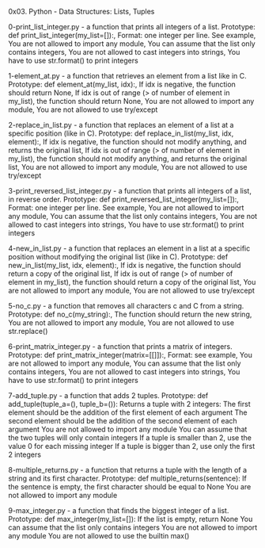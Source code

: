 0x03. Python - Data Structures: Lists, Tuples

0-print_list_integer.py - a function that prints all integers of a list.
	Prototype: def print_list_integer(my_list=[]):, Format: one integer per line. See example,
	You are not allowed to import any module, You can assume that the list only contains integers,
	You are not allowed to cast integers into strings, You have to use str.format() to print integers

1-element_at.py - a function that retrieves an element from a list like in C.
	Prototype: def element_at(my_list, idx):, If idx is negative, the function should return None, 
	If idx is out of range (> of number of element in my_list), the function should return None,
	You are not allowed to import any module, You are not allowed to use try/except

2-replace_in_list.py - a function that replaces an element of a list at a specific position (like in C).
	Prototype: def replace_in_list(my_list, idx, element):, If idx is negative, 
	the function should not modify anything, and returns the original list, 
	If idx is out of range (> of number of element in my_list),
	the function should not modify anything, and returns the original list, 
	You are not allowed to import any module, You are not allowed to use try/except

3-print_reversed_list_integer.py - a function that prints all integers of a list, in reverse order.
	Prototype: def print_reversed_list_integer(my_list=[]):, Format: one integer per line. See example,
	You are not allowed to import any module, You can assume that the list only contains integers,
	You are not allowed to cast integers into strings, You have to use str.format() to print integers

4-new_in_list.py - a function that replaces an element in a list at a specific position without modifying the original list (like in C).
	Prototype: def new_in_list(my_list, idx, element):, If idx is negative, the function should return a copy of the original list,
	If idx is out of range (> of number of element in my_list), the function should return a copy of the original list,
	You are not allowed to import any module, You are not allowed to use try/except

5-no_c.py - a function that removes all characters c and C from a string.
	Prototype: def no_c(my_string):, The function should return the new string,
	You are not allowed to import any module, You are not allowed to use str.replace()

6-print_matrix_integer.py - a function that prints a matrix of integers.
	Prototype: def print_matrix_integer(matrix=[[]]):, Format: see example,
	You are not allowed to import any module, You can assume that the list only contains integers,
	You are not allowed to cast integers into strings, You have to use str.format() to print integers

7-add_tuple.py - a function that adds 2 tuples.
	Prototype: def add_tuple(tuple_a=(), tuple_b=()):
	Returns a tuple with 2 integers:
		The first element should be the addition of the first element of each argument
		The second element should be the addition of the second element of each argument
	You are not allowed to import any module
	You can assume that the two tuples will only contain integers
	If a tuple is smaller than 2, use the value 0 for each missing integer
	If a tuple is bigger than 2, use only the first 2 integers

8-multiple_returns.py - a function that returns a tuple with the length of a string and its first character.
	Prototype: def multiple_returns(sentence):
	If the sentence is empty, the first character should be equal to None
	You are not allowed to import any module

9-max_integer.py - a function that finds the biggest integer of a list.
	Prototype: def max_integer(my_list=[]):
	If the list is empty, return None
	You can assume that the list only contains integers
	You are not allowed to import any module
	You are not allowed to use the builtin max()


